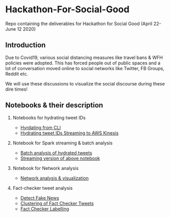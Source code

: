 # Hackathon-For-Social-Good
Repo containing the deliverables for Hackathon for Social Good (April 22- June 12 2020)

## Introduction 
Due to Covid19, various social distancing measures like travel bans & WFH policies were adopted. This has forced people out of public spaces and a lot of conversation moved online to social networks like Twitter, FB Groups, Reddit etc.

We will use these discussions to visualize the social discourse during these dire times!


## Notebooks & their description

1. Notebooks for hydrating tweet IDs
    - [Hyrdating from CLI](https://github.com/CoronaWhy/Hackathon-For-Social-Good/blob/master/Hydrating_notebook_from_CLI.ipynb)
    - [Hydrating tweet IDs Streaming to AWS Kinesis](https://github.com/CoronaWhy/Hackathon-For-Social-Good/blob/master/Hydrating_Streaming_AWS_Kinesis.ipynb)

2. Notebook for Spark streaming & batch analysis
    - [Batch analysis of hydrated tweets](https://github.com/CoronaWhy/Hackathon-For-Social-Good/blob/master/Analyzing_Tweets_PySpark_Batch_Analytics.ipynb)
    - [Streaming version of above notebook](https://github.com/CoronaWhy/Hackathon-For-Social-Good/blob/master/Covid19_Tweets_Streaming_Analysis_from_AWS_Kinesis.ipynb)

3. Notebook for Network analysis
    - [Network analysis & visualization](https://github.com/CoronaWhy/Hackathon-For-Social-Good/blob/master/COVID19_NetworkX_Analysis.ipynb)
  

4. Fact-checker tweet analysis 
    - [Detect Fake News](https://github.com/CoronaWhy/Hackathon-For-Social-Good/blob/master/twitter_detect_fake_news.ipynb)
    - [Clustering of Fact Checker Tweets](https://github.com/CoronaWhy/Hackathon-For-Social-Good/blob/master/Fake_News_Countering.ipynb)
    - [Fact Checker Labelling](https://github.com/CoronaWhy/Hackathon-For-Social-Good/blob/master/Fact_Check_News_Labelling.ipynb)

